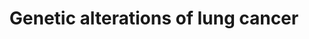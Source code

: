---
annotations:
- type: Pathway Ontology
  value: cancer pathway
- type: Disease Ontology
  value: lung cancer
- type: Pathway Ontology
  value: lung cancer pathway
authors:
- Gustav
- MaintBot
- Khanspers
- Mkutmon
- Christine Chichester
- Jmelius
- AlexanderPico
- Egonw
- Fehrhart
- L Dupuis
- Marvin M2
description: Expression patterns of two major tumor suppressor pathways in lung cancer.
  These pathways are functionally linked to lung cancer and play role as a component
  of checkpoints and growth inhibitory pathways. Components which/who are activated
  in this pathway are given in red, those who are inactivated in blue. The dark blue
  ones are frequent and the light blue infrequent inactivated. Both, the p14ARF/p53
  and the p16INK4A/RB pathway lead to cell cycle arrest.
last-edited: 2020-05-28
organisms:
- Rattus norvegicus
redirect_from:
- /index.php/Pathway:WP1968
- /instance/WP1968
schema-jsonld:
- '@context': https://schema.org/
  '@id': https://wikipathways.github.io/pathways/WP1968.html
  '@type': Dataset
  creator:
    '@type': Organization
    name: WikiPathways
  description: Expression patterns of two major tumor suppressor pathways in lung
    cancer. These pathways are functionally linked to lung cancer and play role as
    a component of checkpoints and growth inhibitory pathways. Components which/who
    are activated in this pathway are given in red, those who are inactivated in blue.
    The dark blue ones are frequent and the light blue infrequent inactivated. Both,
    the p14ARF/p53 and the p16INK4A/RB pathway lead to cell cycle arrest.
  keywords:
  - Smad4
  - Smad2
  - p300
  - MYC
  - Egfr
  - Dmp1
  - Tp53
  - cell cycle arrest
  - Atm
  - Map2k1
  - E2F
  - Erbb2
  - Rasl11b
  - Ccnd1
  - Ccne1
  - CBP
  - p21
  - ERK
  - Akt1
  - Cdk4
  - Tgfb1
  - TGF-beta R1/2
  - Pik3cd
  - p15INK4B
  - p14ARF
  - 'RB '
  - Pik3ca
  - Mdm2
  - Raf1
  - p16INK4A
  - Cdk2
  license: CC0
  name: Genetic alterations of lung cancer
seo: CreativeWork
title: Genetic alterations of lung cancer
wpid: WP1968
---